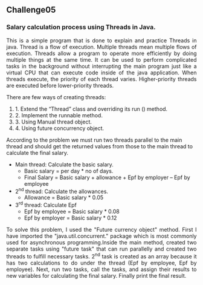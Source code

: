 ## Challenge05
### Salary calculation process using Threads in Java.

<p align="justify"> This is a simple program that is done to explain and practice Threads in java. Thread is a flow of execution. Multiple threads mean multiple flows of execution. Threads allow a program to operate more efficiently by doing multiple things at the same time. It can be used to perform complicated tasks in the background without interrupting the main program just like a virtual CPU that can execute code inside of the java application. When threads execute, the priority of each thread varies. Higher-priority threads are executed before lower-priority threads.</p> <div>
There are few ways of creating threads: 
	<ol>
  	<li> 1. Extend the “Thread” class and overriding its run () method.</li> 
        <li> 2. Implement the runnable method.</li> 
        <li> 3. Using Manual thread object.</li> 
	<li> 4. Using future concurrency object. </li></ol> </div>
                                                                     
According to the problem we must run two threads parallel to the main thread and should get the returned values from those to the main thread to calculate the final salary. 

* Main thread: Calculate the basic salary.  
    *	Basic salary = per day * no of days.
    * Final Salary = Basic salary + allowance + Epf by employer – Epf by employee	
* 2<sup>nd</sup> thread: Calculate the allowances. 
    * Allowance = Basic salary * 0.05
* 3<sup>rd</sup> thread: Calculate Epf
    * Epf by employee = Basic salary * 0.08
    * Epf by employer = Basic salary * 0.12

<p align="justify"> To solve this problem, I used the "Future currency object" method. First I have imported the "java.util.concurrent." package which is most commonly used for asynchronous programming.Inside the main method, created two separate tasks using "future task" that can run parallelly and created two threads to fulfill necessary tasks. 2<sup>nd</sup> task is created as an array because it has two calculations to do under the thread (Epf by employee, Epf by employee). 
Next, run two tasks, call the tasks, and assign their results to new variables for calculating the final salary. 
Finally print the final result. </p> 

